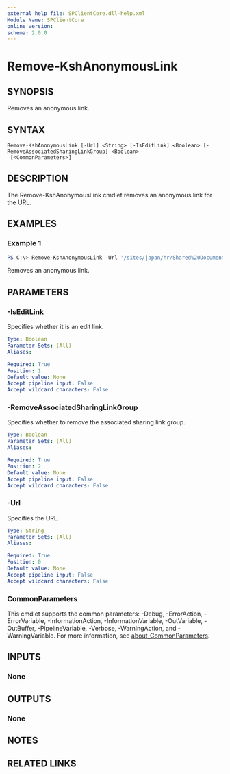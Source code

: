 ```yaml
---
external help file: SPClientCore.dll-help.xml
Module Name: SPClientCore
online version:
schema: 2.0.0
---
```


# Remove-KshAnonymousLink

## SYNOPSIS
Removes an anonymous link.

## SYNTAX

```
Remove-KshAnonymousLink [-Url] <String> [-IsEditLink] <Boolean> [-RemoveAssociatedSharingLinkGroup] <Boolean>
 [<CommonParameters>]
```

## DESCRIPTION
The Remove-KshAnonymousLink cmdlet removes an anonymous link for the URL.

## EXAMPLES

### Example 1
```powershell
PS C:\> Remove-KshAnonymousLink -Url '/sites/japan/hr/Shared%20Documents/README.txt' -IsEditLink $true -RemoveAssociatedSharingLinkGroup $true
```

Removes an anonymous link.

## PARAMETERS

### -IsEditLink
Specifies whether it is an edit link.

```yaml
Type: Boolean
Parameter Sets: (All)
Aliases:

Required: True
Position: 1
Default value: None
Accept pipeline input: False
Accept wildcard characters: False
```

### -RemoveAssociatedSharingLinkGroup
Specifies whether to remove the associated sharing link group.

```yaml
Type: Boolean
Parameter Sets: (All)
Aliases:

Required: True
Position: 2
Default value: None
Accept pipeline input: False
Accept wildcard characters: False
```

### -Url
Specifies the URL.

```yaml
Type: String
Parameter Sets: (All)
Aliases:

Required: True
Position: 0
Default value: None
Accept pipeline input: False
Accept wildcard characters: False
```

### CommonParameters
This cmdlet supports the common parameters: -Debug, -ErrorAction, -ErrorVariable, -InformationAction, -InformationVariable, -OutVariable, -OutBuffer, -PipelineVariable, -Verbose, -WarningAction, and -WarningVariable. For more information, see [about_CommonParameters](http://go.microsoft.com/fwlink/?LinkID=113216).

## INPUTS

### None

## OUTPUTS

### None

## NOTES

## RELATED LINKS
